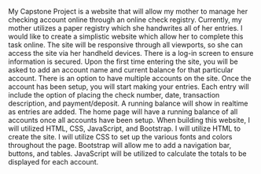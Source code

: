 My Capstone Project is a website that will allow my mother to manage her checking account online through an online check registry. Currently, my mother utilizes a paper registry which she handwrites all of her entries. I would like to create a simplistic website which allow her to complete this task online. 
The site will be responsive through all viewports, so she can access the site via her handheld devices. There is a log-in screen to ensure information is secured. Upon the first time entering the site, you will be asked to add an account name and current balance for that particular account. There is an option to have multiple accounts on the site. Once the account has been setup, you will start making your entries. Each entry will include the option of placing the check number, date, transaction description, and payment/deposit. A running balance will show in realtime as entries are added. The home page will have a running balance of all accounts once all accounts have been setup. 
When building this website, I will utilized HTML, CSS, JavaScript, and Bootstrap. I will utilize HTML to create the site. I will utilize CSS to set up the various fonts and colors throughout the page. Bootstrap will allow me to add a navigation bar, buttons, and tables. JavaScript will be utilized to calculate the totals to be displayed for each account. 

